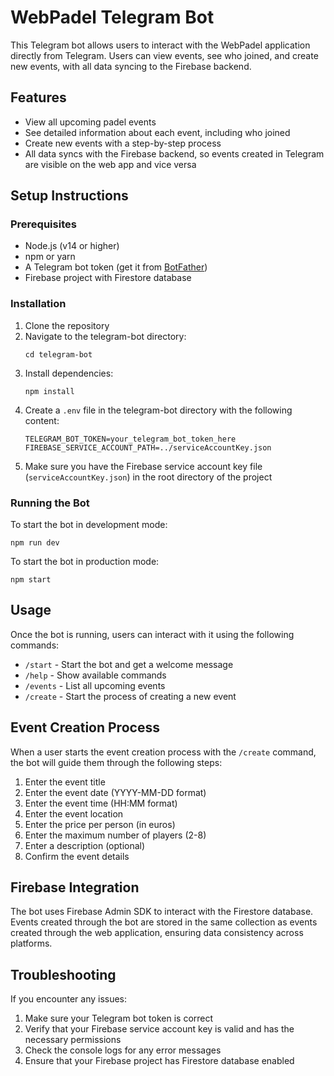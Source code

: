# WebPadel Telegram Bot

This Telegram bot allows users to interact with the WebPadel application directly from Telegram. Users can view events, see who joined, and create new events, with all data syncing to the Firebase backend.

## Features

- View all upcoming padel events
- See detailed information about each event, including who joined
- Create new events with a step-by-step process
- All data syncs with the Firebase backend, so events created in Telegram are visible on the web app and vice versa

## Setup Instructions

### Prerequisites

- Node.js (v14 or higher)
- npm or yarn
- A Telegram bot token (get it from [BotFather](https://t.me/botfather))
- Firebase project with Firestore database

### Installation

1. Clone the repository
2. Navigate to the telegram-bot directory:
   ```
   cd telegram-bot
   ```
3. Install dependencies:
   ```
   npm install
   ```
4. Create a `.env` file in the telegram-bot directory with the following content:
   ```
   TELEGRAM_BOT_TOKEN=your_telegram_bot_token_here
   FIREBASE_SERVICE_ACCOUNT_PATH=../serviceAccountKey.json
   ```
5. Make sure you have the Firebase service account key file (`serviceAccountKey.json`) in the root directory of the project

### Running the Bot

To start the bot in development mode:
```
npm run dev
```

To start the bot in production mode:
```
npm start
```

## Usage

Once the bot is running, users can interact with it using the following commands:

- `/start` - Start the bot and get a welcome message
- `/help` - Show available commands
- `/events` - List all upcoming events
- `/create` - Start the process of creating a new event

## Event Creation Process

When a user starts the event creation process with the `/create` command, the bot will guide them through the following steps:

1. Enter the event title
2. Enter the event date (YYYY-MM-DD format)
3. Enter the event time (HH:MM format)
4. Enter the event location
5. Enter the price per person (in euros)
6. Enter the maximum number of players (2-8)
7. Enter a description (optional)
8. Confirm the event details

## Firebase Integration

The bot uses Firebase Admin SDK to interact with the Firestore database. Events created through the bot are stored in the same collection as events created through the web application, ensuring data consistency across platforms.

## Troubleshooting

If you encounter any issues:

1. Make sure your Telegram bot token is correct
2. Verify that your Firebase service account key is valid and has the necessary permissions
3. Check the console logs for any error messages
4. Ensure that your Firebase project has Firestore database enabled 